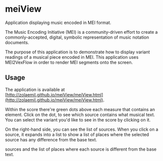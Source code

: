meiView
=======
Application displaying music encoded in MEI format. 

The Music Encoding Initiative (MEI) is a community-driven effort to create a 
commonly-accepted, digital, symbolic representation of music notation 
documents.

The purpose of this application is to demonstrate how to display variant 
readings of a musical piece encoded in MEI. This application uses MEI2VexFlow 
in order to render MEI segments onto the screen.

Usage
-----

The application is available at 
[http://zolaemil.github.io/meiView/meiView.html](http://zolaemil.github.io/meiView/meiView.html).


Within the score there're green dots above each measure that contains an <app>
element. Click on the dot, to see which source contains what musical text. 
You can select the variant you'd like to see in the score by clicking on it.

On the right-hand side, you can see the list of sources. When you click 
on a source, it expands into a list to show a list of places where the 
selected source has any difference from the base text.

sources and the list of places where each source is 
different from the base text.